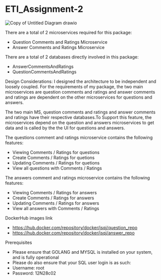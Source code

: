 # ETI_Assignment-2
![Copy of Untitled Diagram drawio](https://user-images.githubusercontent.com/78250532/152691013-392e6289-a9d4-405a-aff6-4a25ced2bf98.png)

There are a total of 2 microservices required for this package:
* Question Comments and Ratings Microservice
* Answer Comments and Ratings Microservice

There are a total of 2 databases directly involved in this package:
* AnswerCommentsAndRatings
* QuestionCommentsAndRatings

Design Considerations:
I designed the architecture to be independent and loosely coupled. For the requirements of my package, the two main microservices are question comments and ratings and answer comments and ratings are dependent on the other microservices for questions and answers. 

The two main MS, question comments and ratings and answer comments and ratings have their respective databases.To Support this feature, the microservices depend on the question and answers microservices to get data and is called by the the UI for questions and answers. 

The questions comment and ratings microservice contains the following features:
   * Viewing Comments / Ratings for questions
   * Create Comments / Ratings for quetions
   * Updating Comments / Ratings for quetions
   * View all questions with Comments / Ratings

The answers comment and ratings microservice contains the following features:
   * Viewing Comments / Ratings for answers
   * Create Comments / Ratings for answers
   * Updating Comments / Ratings for answers
   * View all answers with Comments / Ratings
   
DockerHub images link
   * https://hub.docker.com/repository/docker/jsqj/question_repo
   * https://hub.docker.com/repository/docker/jsqj/answer_repo
  
Prerequisites
   * Please ensure that GOLANG and MYSQL is installed on your system, and is fully operational
   * Please do also ensure that your SQL user login is as such:
   * Username: root
   * Password: 12N28c02
  
  
